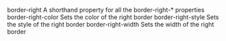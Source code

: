 border-right
    A shorthand property for all the border-right-* properties
border-right-color
    Sets the color of the right border
border-right-style
    Sets the style of the right border
border-right-width
    Sets the width of the right border
